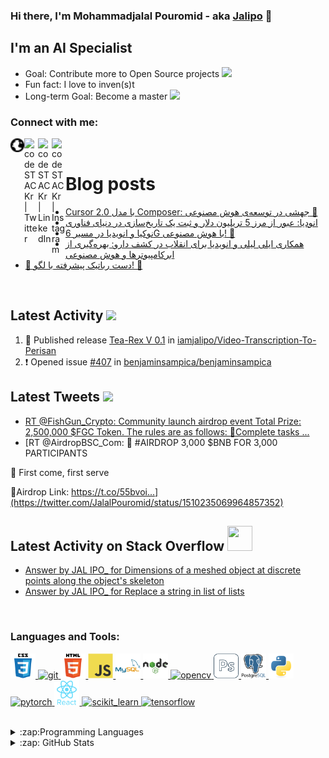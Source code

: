 ### Hi there, I'm Mohammadjalal Pouromid - aka [Jalipo][website] 👋
## I'm an AI Specialist

 
- Goal: Contribute more to Open Source projects <img src="https://media.giphy.com/media/WUlplcMpOCEmTGBtBW/giphy.gif" width="30">
- Fun fact: I love to inven(s)t
- Long-term Goal: Become a master <img src="https://media.giphy.com/media/BMyEGC1ZzwS6W2cc5n/giphy.gif"  width="30" >

### Connect with me:

[<img align="left" alt="codeSTACKr.com" width="22px" src="https://raw.githubusercontent.com/iconic/open-iconic/master/svg/globe.svg" />][website]
[<img align="left" alt="codeSTACKr | Twitter" width="22px" src="https://cdn.jsdelivr.net/npm/simple-icons@v3/icons/twitter.svg" />][twitter]
[<img align="left" alt="codeSTACKr | LinkedIn" width="22px" src="https://cdn.jsdelivr.net/npm/simple-icons@v3/icons/linkedin.svg" />][linkedin]
[<img align="left" alt="codeSTACKr | Instagram" width="22px" src="https://cdn.jsdelivr.net/npm/simple-icons@v3/icons/instagram.svg" />][instagram]

<br />

# Blog posts
<!-- BLOG-POST-LIST:START -->
- [Cursor 2.0 با مدل Composer: جهشی در توسعه‌ی هوش مصنوعی 🚀](https://cyberuni.ir/blog/cursor-20-%D8%A8%D8%A7-%D9%85%D8%AF%D9%84-composer-%D8%AC%D9%87%D8%B4%DB%8C-%D8%AF%D8%B1-%D8%AA%D9%88%D8%B3%D8%B9%D9%87%DB%8C-%D9%87%D9%88%D8%B4-%D9%85%D8%B5%D9%86%D9%88%D8%B9%DB%8C/)
- [انودیا: عبور از مرز 5 تریلیون دلار و ثبت یک تاریخ‌سازی در دنیای فناوری](https://cyberuni.ir/blog/%D8%A7%D9%86%D9%88%D8%AF%DB%8C%D8%A7-%D8%B9%D8%A8%D9%88%D8%B1-%D8%A7%D8%B2-%D9%85%D8%B1%D8%B2-5-%D8%AA%D8%B1%DB%8C%D9%84%DB%8C%D9%88%D9%86-%D8%AF%D9%84%D8%A7%D8%B1-%D9%88-%D8%AB%D8%A8%D8%AA-%DB%8C%DA%A9-%D8%AA%D8%A7%D8%B1%DB%8C%D8%AE%D8%B3%D8%A7%D8%B2%DB%8C-%D8%AF%D8%B1-%D8%AF%D9%86%DB%8C%D8%A7%DB%8C-%D9%81%D9%86%D8%A7%D9%88%D8%B1%DB%8C/)
- [نوکیا و انویدیا در مسیر 6G با هوش مصنوعی! 🚀](https://cyberuni.ir/blog/%D9%86%D9%88%DA%A9%DB%8C%D8%A7-%D9%88-%D8%A7%D9%86%D9%88%DB%8C%D8%AF%DB%8C%D8%A7-%D8%AF%D8%B1-%D9%85%D8%B3%DB%8C%D8%B1-6g-%D8%A8%D8%A7-%D9%87%D9%88%D8%B4-%D9%85%D8%B5%D9%86%D9%88%D8%B9%DB%8C/)
- [همکاری ایلی لیلی و انویدیا برای انقلاب در کشف دارو: بهره‌گیری از ابرکامپیوترها و هوش مصنوعی](https://cyberuni.ir/blog/%D9%87%D9%85%DA%A9%D8%A7%D8%B1%DB%8C-%D8%A7%DB%8C%D9%84%DB%8C-%D9%84%DB%8C%D9%84%DB%8C-%D9%88-%D8%A7%D9%86%D9%88%DB%8C%D8%AF%DB%8C%D8%A7-%D8%A8%D8%B1%D8%A7%DB%8C-%D8%A7%D9%86%D9%82%D9%84%D8%A7%D8%A8-%D8%AF%D8%B1-%DA%A9%D8%B4%D9%81-%D8%AF%D8%A7%D8%B1%D9%88-%D8%A8%D9%87%D8%B1%D9%87%DA%AF%DB%8C%D8%B1%DB%8C-%D8%A7%D8%B2-%D8%A7%D8%A8%D8%B1%DA%A9%D8%A7%D9%85%D9%BE%DB%8C%D9%88%D8%AA%D8%B1%D9%87%D8%A7-%D9%88-%D9%87%D9%88%D8%B4-%D9%85%D8%B5%D9%86%D9%88%D8%B9%DB%8C/)
- [🤖 دست رباتیک پیشرفته با لگو! 🤯](https://cyberuni.ir/blog/%D8%AF%D8%B3%D8%AA-%D8%B1%D8%A8%D8%A7%D8%AA%DB%8C%DA%A9-%D9%BE%DB%8C%D8%B4%D8%B1%D9%81%D8%AA%D9%87-%D8%A8%D8%A7-%D9%84%DA%AF%D9%88/)
<!-- BLOG-POST-LIST:END -->


<br/>

## Latest Activity <img src="https://raw.githubusercontent.com/innng/innng/master/assets/kyubey.gif" width="80"> 
<!--START_SECTION:activity-->
1. 🚀 Published release [Tea-Rex V 0.1](https://github.com/iamjalipo/Video-Transcription-To-Perisan/releases/tag/Pre-Release) in [iamjalipo/Video-Transcription-To-Perisan](https://github.com/iamjalipo/Video-Transcription-To-Perisan)
2. ❗️ Opened issue [#407](https://github.com/benjaminsampica/benjaminsampica/issues/407) in [benjaminsampica/benjaminsampica](https://github.com/benjaminsampica/benjaminsampica)
<!--END_SECTION:activity-->


## Latest Tweets <img src="https://media.giphy.com/media/26BRxIdjE82KNmVJm/giphy.gif" width="30"> 

<!-- TWITTER:START -->
- [RT @FishGun_Crypto: Community launch airdrop event
Total Prize: 2,500,000 $FGC Token. The rules are as follows:
🐡Complete tasks ...](https://twitter.com/JalalPouromid/status/1510434904487743493)
- [RT @AirdropBSC_Com: 🎁 #AIRDROP 3,000 $BNB FOR 3,000 PARTICIPANTS 

🎁 First come, first serve

🔗Airdrop Link: https://t.co/55bvoi...](https://twitter.com/JalalPouromid/status/1510235069964857352)
<!-- TWITTER:END -->

## Latest Activity on Stack Overflow  <img src="https://media.giphy.com/media/ule4vhcY1xEKQ/giphy.gif" height="40" width = '40'> 

<!-- STACKOVERFLOW:START -->
- [Answer by JAL IPO_ for Dimensions of a meshed object at discrete points along the object&#39;s skeleton](https://stackoverflow.com/questions/79000040/dimensions-of-a-meshed-object-at-discrete-points-along-the-objects-skeleton/79051975#79051975)
- [Answer by JAL IPO_ for Replace a string in list of lists](https://stackoverflow.com/questions/13781828/replace-a-string-in-list-of-lists/75055822#75055822)
<!-- STACKOVERFLOW:END -->

<br/>

  <h3 align="left">Languages and Tools:</h3>
<p align="left"> <a href="https://www.w3schools.com/css/" target="_blank"> <img src="https://raw.githubusercontent.com/devicons/devicon/master/icons/css3/css3-original-wordmark.svg" alt="css3" width="40" height="40"/> </a> <a href="https://git-scm.com/" target="_blank"> <img src="https://www.vectorlogo.zone/logos/git-scm/git-scm-icon.svg" alt="git" width="40" height="40"/> </a> <a href="https://www.w3.org/html/" target="_blank"> <img src="https://raw.githubusercontent.com/devicons/devicon/master/icons/html5/html5-original-wordmark.svg" alt="html5" width="40" height="40"/> </a> <a href="https://developer.mozilla.org/en-US/docs/Web/JavaScript" target="_blank"> <img src="https://raw.githubusercontent.com/devicons/devicon/master/icons/javascript/javascript-original.svg" alt="javascript" width="40" height="40"/> </a> <a href="https://www.mysql.com/" target="_blank"> <img src="https://raw.githubusercontent.com/devicons/devicon/master/icons/mysql/mysql-original-wordmark.svg" alt="mysql" width="40" height="40"/> </a> <a href="https://nodejs.org" target="_blank"> <img src="https://raw.githubusercontent.com/devicons/devicon/master/icons/nodejs/nodejs-original-wordmark.svg" alt="nodejs" width="40" height="40"/> </a> <a href="https://opencv.org/" target="_blank"> <img src="https://www.vectorlogo.zone/logos/opencv/opencv-icon.svg" alt="opencv" width="40" height="40"/> </a> <a href="https://www.photoshop.com/en" target="_blank"> <img src="https://raw.githubusercontent.com/devicons/devicon/master/icons/photoshop/photoshop-line.svg" alt="photoshop" width="40" height="40"/> </a> <a href="https://www.postgresql.org" target="_blank"> <img src="https://raw.githubusercontent.com/devicons/devicon/master/icons/postgresql/postgresql-original-wordmark.svg" alt="postgresql" width="40" height="40"/> </a> <a href="https://www.python.org" target="_blank"> <img src="https://raw.githubusercontent.com/devicons/devicon/master/icons/python/python-original.svg" alt="python" width="40" height="40"/> </a> <a href="https://pytorch.org/" target="_blank"> <img src="https://www.vectorlogo.zone/logos/pytorch/pytorch-icon.svg" alt="pytorch" width="40" height="40"/> </a> <a href="https://reactjs.org/" target="_blank"> <img src="https://raw.githubusercontent.com/devicons/devicon/master/icons/react/react-original-wordmark.svg" alt="react" width="40" height="40"/> </a> <a href="https://scikit-learn.org/" target="_blank"> <img src="https://upload.wikimedia.org/wikipedia/commons/0/05/Scikit_learn_logo_small.svg" alt="scikit_learn" width="40" height="40"/> </a> <a href="https://www.tensorflow.org" target="_blank"> <img src="https://www.vectorlogo.zone/logos/tensorflow/tensorflow-icon.svg" alt="tensorflow" width="40" height="40"/> </a> </p>

<br/>



<details>
  <summary>:zap:Programming Languages</summary>

  [![Top Langs](https://github-readme-stats.vercel.app/api/top-langs/?username=iamjalipo)](https://github.com/anuraghazra/github-readme-stats)

</details>

<details>
  <summary>:zap: GitHub Stats</summary>

  <img align="left" alt="jalipo" src="https://github-readme-stats.codestackr.vercel.app/api?username=iamjalipo&theme=vue&show_icons=true&hide_border=true" />

</details>




[website]: https://iamjalipo.github.io/
[twitter]: https://twitter.com/JalalPouromid
[instagram]: https://www.instagram.com/jalipo_/
[linkedin]: https://www.linkedin.com/in/mohammadjalal-pouromid-9568901b0

